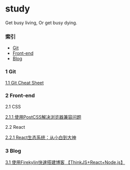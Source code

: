 # study
Get busy living, Or get busy dying.

### 索引
* [Git](#Git)
* [Front-end](#Front-end)
* [Blog](#Blog)

### 1 Git
[1.1 Git Cheat Sheet](https://github.com/FEYeh/study/blob/master/Git/Git%20Cheat%20Sheet.md)

### 2 Front-end

2.1 CSS

[2.1.1 使用PostCSS解决浏览器兼容问题](https://github.com/FEYeh/study/blob/master/Front-end/CSS/broswer-compatibility.md)

2.2 React

[2.2.1 React生态系统：从小白到大神](https://github.com/FEYeh/study/blob/master/Front-end/React/react-ecosystem.md)

### 3 Blog

[3.1 使用Firekylin快速搭建博客 【ThinkJS+React+Node.js】](https://github.com/FEYeh/study/blob/master/Blog/build-ur-own-blog-via-firekylin.md)